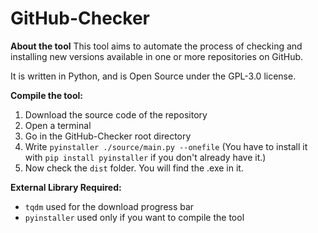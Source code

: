 # GitHub-Checker
**About the tool**
This tool aims to automate the process of checking and installing new versions available in one or more repositories on GitHub.

It is written in Python, and is Open Source under the GPL-3.0 license.

**Compile the tool:**
1. Download the source code of the repository
2. Open a terminal
3. Go in the GitHub-Checker root directory
4. Write `pyinstaller ./source/main.py --onefile` (You have to install it with `pip install pyinstaller` if you don't already have it.)
5. Now check the `dist` folder. You will find the .exe in it.

**External Library Required:**
* `tqdm` used for the download progress bar
* `pyinstaller` used only if you want to compile the tool
